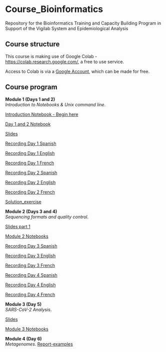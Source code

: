 # Course_Bioinformatics
Repository for the Bioinformatics Training and Capacity Building Program in Support of the Vigilab System and Epidemiological Analysis

## Course structure 
This course is making use of Google Colab - https://colab.research.google.com/, a free to use service.

Access to Colab is via a [Google Account](https://www.google.com/account/about/), which can be made for free.
## Course program

**Module 1 (Days 1 and 2)**   
*Introduction to Notebooks & Unix command line*.

<!--- [Introduction Day 1](Presentations/Introduction_Week_Day_Plan_Day1.pdf) --->     

[Introduction Notebook - Begin here](Modules/introduction_notebook_example.md) 

[Day 1 and 2 Notebook](Modules/Module_1_readme.md) 

[Slides](Slides/Virtual_training_day1.pdf)

[Recording Day 1 Spanish](https://estudusfqedu-my.sharepoint.com/:v:/g/personal/amafla_usfq_edu_ec/ES85EpVvMNBMrpvb3-8mhDYBQDZK9dXgnon8xBoxdYB4mQ)

[Recording Day 1 English](https://estudusfqedu-my.sharepoint.com/:v:/g/personal/amafla_usfq_edu_ec/ETwvJxdnJo1EuTEssD01TgYBeP_5Tt7yHWk8l8YAaBCPxA)

[Recording Day 1 French](https://estudusfqedu-my.sharepoint.com/:v:/g/personal/amafla_usfq_edu_ec/EZVkgYRzNcBDsXpJJaCLi4sB_SABwvIKMkbuB1XU18TNkQ)

[Recording Day 2 Spanish](https://estudusfqedu-my.sharepoint.com/:v:/g/personal/amafla_usfq_edu_ec/EWZjZjNcV55Ji8BSVYQz7X0BGDO-JOyqlUd8n0_2iqGGwQ)

[Recording Day 2 English](https://estudusfqedu-my.sharepoint.com/:v:/g/personal/amafla_usfq_edu_ec/ER8Hxcz7lvxBqrjb9tyXjooBJC5vnZnPh8oxd1fXgO81vg)

[Recording Day 2 French](https://estudusfqedu-my.sharepoint.com/:v:/g/personal/amafla_usfq_edu_ec/EX_8f7kF3LpGvHZ6o9T3B2cBUnuRiO4lYTYytIffK67TQg)

[Solution_exercise](Modules/answer_module1)



**Module 2 (Days 3 and 4)**   
*Sequencing formats and quality control*.

[Slides part 1](Slides/Virtual_training_day3.pdf)

[Module 2 Notebooks](Modules/Module_2_readme.md) 

[Recording Day 3 Spanish](https://estudusfqedu-my.sharepoint.com/:v:/g/personal/amafla_usfq_edu_ec/EWTkRuGgaQ1ErEwl1Y2NdrEBlnDsBhAQhqHoRckxn0KQHQ)

[Recording Day 3 English](https://estudusfqedu-my.sharepoint.com/:v:/g/personal/amafla_usfq_edu_ec/ETwvJxdnJo1EuTEssD01TgYBeP_5Tt7yHWk8l8YAaBCPxA)

[Recording Day 3 French](https://estudusfqedu-my.sharepoint.com/:v:/g/personal/amafla_usfq_edu_ec/Ef9_e6jOi_BEk88ISipbAvEBmSUJAI_3bQoVPbBz7yHnhg)

[Recording Day 4 Spanish](https://estudusfqedu-my.sharepoint.com/:v:/g/personal/amafla_usfq_edu_ec/EbszC0NGe6hHh6hjpmF8XV8B7L7MuvuLisYak7rF2_h5CQ)

[Recording Day 4 English](https://estudusfqedu-my.sharepoint.com/:v:/g/personal/amafla_usfq_edu_ec/EWYGjbvR0URHgEFGyKKCA6kBH3L5EdGlVbqChh8fh-eWDA)

[Recording Day 4 French](https://estudusfqedu-my.sharepoint.com/:v:/g/personal/amafla_usfq_edu_ec/EfGDbeAkOT9PuALmnNFkI-QBNsLqEe-tpeobcwflRQyyPQ)


**Module 3 (Day 5)**   
*SARS-CoV-2 Analysis*.

[Slides](Slides/Virtual_training_day5.pdf)

[Module 3 Notebooks](Modules/Module_3_readme.md)

**Module 4 (Day 6)**   
*Metagenomes*.
[Report-examples](Modules/Exmaples.pdf)



